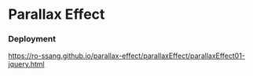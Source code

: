 # Parallax Effect

### Deployment
https://ro-ssang.github.io/parallax-effect/parallaxEffect/parallaxEffect01-jquery.html
